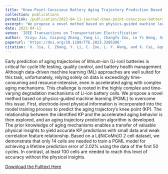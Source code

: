 ```yaml
---
title: "Knee-Point-Conscious Battery Aging Trajectory Prediction Based on Physics-Guided Machine Learning"
collection: publications
permalink: /publication/2023-04-11-journal-knee-point-conscious-battery-aging-trajectory-prediction-of-lithium-ion-based-on-physics-guided-machine-learning
excerpt: 'We propose a novel method based on physics-guided machine learning (PGML) to predict the aging trajectories of  lithium-ion (Li-ion) batteries in an early age. First, electrode-level physical information is incorporated into the model training process to predict the aging trajectory’s knee point (KP). The relationship between the identified KP and the accelerated aging behavior is then explored, and an aging trajectory prediction algorithm is developed. The prior knowledge of aging mechanisms enables a transfer of valuable physical insights to yield accurate KP predictions with small data and weak correlation feature relationship. Based on a Li[NiCoMn]O 2 cell dataset, we demonstrate that only 14 cells are needed to train a PGML model for achieving a lifetime prediction error of 2.02% using the data of the first 50 cycles. In contrast, at least 100 cells are needed to reach this level of accuracy without the physical insights.'
date: 2023-04-11
venue: 'IEEE Transactions on Transportation Electrification'
author: 'Xinyu Jia, Caiping Zhang, Yang Li, Changfu Zou, Le Yi Wang, Xue Cai'
paperurl: 'https://doi.org/10.1109/TTE.2023.3266386'
citation: 'X. Jia, C. Zhang, Y. Li, C. Zou, L. Y. Wang, and X. Cai, &quot;Knee-point-conscious battery aging trajectory prediction of lithium-ion based on physics-guided machine learning,&quot; <i>IEEE Trans. Transport. Electrific.</i>, 2023'
---
```


Early prediction of aging trajectories of lithium-ion (Li-ion) batteries is critical for cycle life testing, quality control, and battery health management. Although data-driven machine learning (ML) approaches are well suited for this task, unfortunately, relying solely on data is exceedingly time-consuming and resource-intensive, even in accelerated aging with complex aging mechanisms. This challenge is rooted in the highly complex and time-varying degradation mechanisms of Li-ion battery cells. We propose a novel method based on physics-guided machine learning (PGML) to overcome this issue. First, electrode-level physical information is incorporated into the model training process to predict the aging trajectory’s knee point (KP). The relationship between the identified KP and the accelerated aging behavior is then explored, and an aging trajectory prediction algorithm is developed. The prior knowledge of aging mechanisms enables a transfer of valuable physical insights to yield accurate KP predictions with small data and weak correlation feature relationship. Based on a Li[NiCoMn]O 2 cell dataset, we demonstrate that only 14 cells are needed to train a PGML model for achieving a lifetime prediction error of 2.02% using the data of the first 50 cycles. In contrast, at least 100 cells are needed to reach this level of accuracy without the physical insights.

[Download the Fulltext Here](https://research.chalmers.se/publication/535342/file/535342_Fulltext.pdf)

